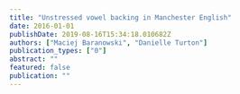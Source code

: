 ```yaml
---
title: "Unstressed vowel backing in Manchester English"
date: 2016-01-01
publishDate: 2019-08-16T15:34:18.010682Z
authors: ["Maciej Baranowski", "Danielle Turton"]
publication_types: ["0"]
abstract: ""
featured: false
publication: ""
---
```


